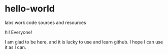 # hello-world
labs work code sources and resources

hi! Everyone!

I am glad to be here, and it is lucky to use and learn github. I hope I can use it as I can.
